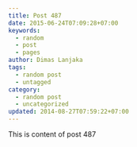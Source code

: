 ```yaml
---
title: Post 487
date: 2015-06-24T07:09:28+07:00
keywords:
  - random
  - post
  - pages
author: Dimas Lanjaka
tags:
  - random post
  - untagged
category:
  - random post
  - uncategorized
updated: 2014-08-27T07:59:22+07:00
---
```

This is content of post 487